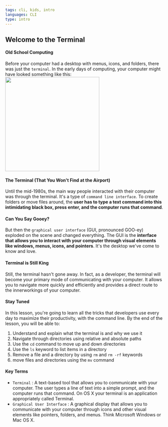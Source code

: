 ```yaml
---
tags: cli, kids, intro
languages: CLI
type: intro
---
```


## Welcome to the Terminal

#### Old School Computing
Before your computer had a desktop with menus, icons, and folders, there was just the `terminal`. In the early days of computing, your computer might have looked something like this:
<img src="http://upload.wikimedia.org/wikipedia/commons/thumb/9/99/DEC_VT100_terminal.jpg/541px-DEC_VT100_terminal.jpg" width="300">

#### The Terminal (That You Won't Find at the Airport)
Until the mid-1980s, the main way people interacted with their computer was through the terminal. It's a type of `command line interface`. To create folders or move files around, the **user has to type a text command into this intimidating black box, press enter, and the computer runs that command**.

#### Can You Say Gooey?
But then the `graphical user interface` (GUI, pronounced GOO-ey) exploded on the scene and changed everything. The GUI is the **interface that allows you to interact with your computer through visual elements like windows, menus, icons, and pointers**. It's the desktop we've come to know and love.

#### Terminal is Still King
Still, the terminal hasn't gone away. In fact, as a developer, the terminal will become your primary mode of communicating with your computer. It allows you to navigate more quickly and efficiently and provides a direct route to the innerworkings of your computer.

#### Stay Tuned
In this lesson, you're going to learn all the tricks that developers use every day to maximize their productivity, with the command line. By the end of the lesson, you will be able to:

1. Understand and explain what the terminal is and why we use it
2. Navigate through directories using relative and absolute paths
3. Use the `cd` command to move up and down directories
4. Use the `ls` keyword to list items in a directory
5. Remove a file and a directory by using `rm` and `rm -rf` keywords
6. move files and directories using the `mv` command

#### Key Terms
* `Terminal` : A text-based tool that allows you to communicate with your computer. The user types a line of text into a simple prompt, and the computer runs that command. On OS X your terminal is an application appropriately called Terminal. <br>
* `Graphical User Interface` : A graphical display that allows you to communicate with your computer through icons and other visual elements like pointers, folders, and menus. Think Microsoft Windows or Mac OS X.
